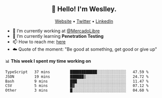 <h2 align="center">👋 Hello! I'm Weslley.</h2>
<p align="center">
  <a href="http://weslleyneri.com.br">Website</a> •
  <a href="https://twitter.com/Weslley_Neri">Twitter</a> •
  <a href="https://www.linkedin.com/in/weslley-neri-3658908b">LinkedIn</a>
</p>


- 🔭 I’m currently working at [@MercadoLibre](https://github.com/mercadolibre)
- 🌱 I’m currently learning **Penetration Testing**
- 📫 How to reach me: [here](mailto:weslley39@gmail.com)
- ☁️ Quote of the moment: "Be good at something, get good or give up"

📊 **This week I spent my time working on**
<!--START_SECTION:waka-->

```txt
TypeScript   37 mins         ████████████░░░░░░░░░░░░░   47.59 %
JSON         19 mins         ██████▒░░░░░░░░░░░░░░░░░░   24.72 %
Bash         9 mins          ███░░░░░░░░░░░░░░░░░░░░░░   11.47 %
CSV          5 mins          █▓░░░░░░░░░░░░░░░░░░░░░░░   07.12 %
Other        3 mins          █░░░░░░░░░░░░░░░░░░░░░░░░   04.60 %
```

<!--END_SECTION:waka-->

<!-- Inspired by https://github.com/gruselhaus/gruselhaus -->
